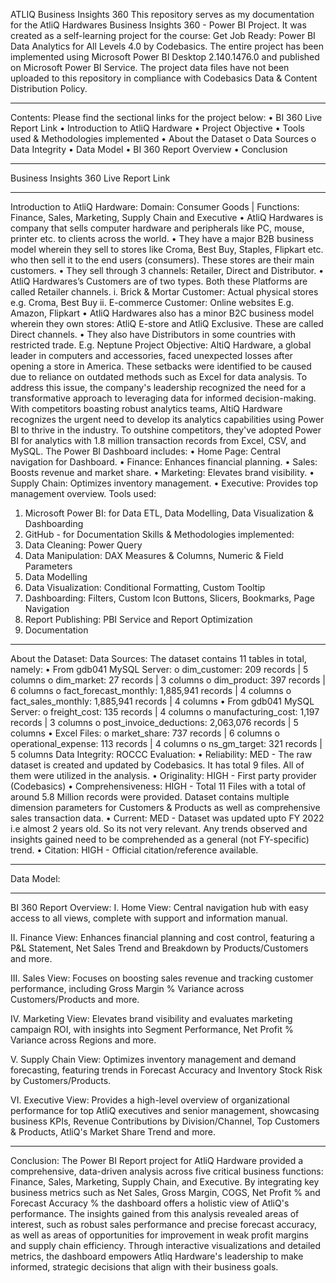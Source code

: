 ATLIQ Business Insights 360
This repository serves as my documentation for the AtliQ Hardwares Business Insights 360 - Power BI Project. It was created as a self-learning project for the course: Get Job Ready: Power BI Data Analytics for All Levels 4.0 by Codebasics.
The entire project has been implemented using Microsoft Power BI Desktop 2.140.1476.0 and published on Microsoft Power BI Service.
The project data files have not been uploaded to this repository in compliance with Codebasics Data & Content Distribution Policy.
________________________________________
Contents:
Please find the sectional links for the project below:
•	BI 360 Live Report Link
•	Introduction to AtliQ Hardware
•	Project Objective
•	Tools used & Methodologies implemented
•	About the Dataset
o	Data Sources
o	Data Integrity
•	Data Model
•	BI 360 Report Overview
•	Conclusion
________________________________________
Business Insights 360 Live Report Link
________________________________________
Introduction to AtliQ Hardware:
Domain: Consumer Goods | Functions: Finance, Sales, Marketing, Supply Chain and Executive
•	AtliQ Hardwares is company that sells computer hardware and peripherals like PC, mouse, printer etc. to clients across the world.
•	They have a major B2B business model wherein they sell to stores like Croma, Best Buy, Staples, Flipkart etc. who then sell it to the end users (consumers). These stores are their main customers.
•	They sell through 3 channels: Retailer, Direct and Distributor.
•	AtliQ Hardwares’s Customers are of two types. Both these Platforms are called Retailer channels.
i.	Brick & Mortar Customer: Actual physical stores e.g. Croma, Best Buy
ii.	E-commerce Customer: Online websites E.g. Amazon, Flipkart
•	AtliQ Hardwares also has a minor B2C business model wherein they own stores: AtliQ E-store and AtliQ Exclusive. These are called Direct channels.
•	They also have Distributors in some countries with restricted trade. E.g. Neptune
Project Objective:
AltiQ Hardware, a global leader in computers and accessories, faced unexpected losses after opening a store in America. These setbacks were identified to be caused due to reliance on outdated methods such as Excel for data analysis. To address this issue, the company's leadership recognized the need for a transformative approach to leveraging data for informed decision-making. With competitors boasting robust analytics teams, AltiQ Hardware recognizes the urgent need to develop its analytics capabilities using Power BI to thrive in the industry.
To outshine competitors, they've adopted Power BI for analytics with 1.8 million transaction records from Excel, CSV, and MySQL. The Power BI Dashboard includes:
•	Home Page: Central navigation for Dashboard.
•	Finance: Enhances financial planning.
•	Sales: Boosts revenue and market share.
•	Marketing: Elevates brand visibility.
•	Supply Chain: Optimizes inventory management.
•	Executive: Provides top management overview.
Tools used:
1.	Microsoft Power BI: for Data ETL, Data Modelling, Data Visualization & Dashboarding
2.	GitHub - for Documentation
Skills & Methodologies implemented:
1.	Data Cleaning: Power Query
2.	Data Manipulation: DAX Measures & Columns, Numeric & Field Parameters
3.	Data Modelling
4.	Data Visualization: Conditional Formatting, Custom Tooltip
5.	Dashboarding: Filters, Custom Icon Buttons, Slicers, Bookmarks, Page Navigation
6.	Report Publishing: PBI Service and Report Optimization
7.	Documentation
________________________________________
About the Dataset:
Data Sources:
The dataset contains 11 tables in total, namely:
•	From gdb041 MySQL Server:
o	dim_customer: 209 records | 5 columns
o	dim_market: 27 records | 3 columns
o	dim_product: 397 records | 6 columns
o	fact_forecast_monthly: 1,885,941 records | 4 columns
o	fact_sales_monthly: 1,885,941 records | 4 columns
•	From gdb041 MySQL Server:
o	freight_cost: 135 records | 4 columns
o	manufacturing_cost: 1,197 records | 3 columns
o	post_invoice_deductions: 2,063,076 records | 5 columns
•	Excel Files:
o	market_share: 737 records | 6 columns
o	operational_expense: 113 records | 4 columns
o	ns_gm_target: 321 records | 5 columns
Data Integrity:
ROCCC Evaluation:
•	Reliability: MED - The raw dataset is created and updated by Codebasics. It has total 9 files. All of them were utilized in the analysis.
•	Originality: HIGH - First party provider (Codebasics)
•	Comprehensiveness: HIGH - Total 11 Files with a total of around 5.8 Million records were provided. Dataset contains multiple dimension parameters for Customers & Products as well as comprehensive sales transaction data.
•	Current: MED - Dataset was updated upto FY 2022 i.e almost 2 years old. So its not very relevant. Any trends observed and insights gained need to be comprehended as a general (not FY-specific) trend.
•	Citation: HIGH - Official citation/reference available.
________________________________________
Data Model:
 
 
 
________________________________________
BI 360 Report Overview:
I. Home View:
Central navigation hub with easy access to all views, complete with support and information manual.
 
II. Finance View:
Enhances financial planning and cost control, featuring a P&L Statement, Net Sales Trend and Breakdown by Products/Customers and more.
 
III. Sales View:
Focuses on boosting sales revenue and tracking customer performance, including Gross Margin % Variance across Customers/Products and more.
 
IV. Marketing View:
Elevates brand visibility and evaluates marketing campaign ROI, with insights into Segment Performance, Net Profit % Variance across Regions and more.
 
V. Supply Chain View:
Optimizes inventory management and demand forecasting, featuring trends in Forecast Accuracy and Inventory Stock Risk by Customers/Products.
 
VI. Executive View:
Provides a high-level overview of organizational performance for top AtliQ executives and senior management, showcasing business KPIs, Revenue Contributions by Division/Channel, Top Customers & Products, AtliQ's Market Share Trend and more.
 
________________________________________
Conclusion:
The Power BI Report project for AtliQ Hardware provided a comprehensive, data-driven analysis across five critical business functions: Finance, Sales, Marketing, Supply Chain, and Executive. By integrating key business metrics such as Net Sales, Gross Margin, COGS, Net Profit % and Forecast Accuracy % the dashboard offers a holistic view of AtliQ's performance.
The insights gained from this analysis revealed areas of interest, such as robust sales performance and precise forecast accuracy, as well as areas of opportunities for improvement in weak profit margins and supply chain efficiency. Through interactive visualizations and detailed metrics, the dashboard empowers Atliq Hardware's leadership to make informed, strategic decisions that align with their business goals.




